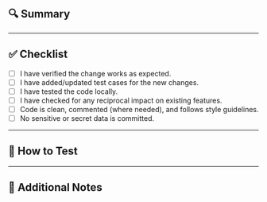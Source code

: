 ## 🔍 Summary

<!-- Briefly describe what this PR does -->

---

## ✅ Checklist

- [ ] I have verified the change works as expected.
- [ ] I have added/updated test cases for the new changes.
- [ ] I have tested the code locally.
- [ ] I have checked for any reciprocal impact on existing features.
- [ ] Code is clean, commented (where needed), and follows style guidelines.
- [ ] No sensitive or secret data is committed.

---

## 🧪 How to Test

<!-- Instructions for how a reviewer can test this change -->

---

## 📝 Additional Notes

<!-- Any other information the reviewer should be aware of -->